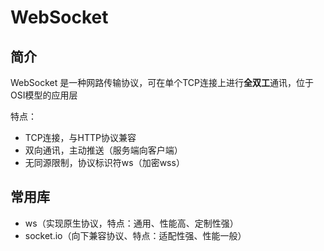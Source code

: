 # WebSocket

## 简介

WebSocket 是一种网路传输协议，可在单个TCP连接上进行**全双工**通讯，位于OSI模型的应用层

特点：

+ TCP连接，与HTTP协议兼容
+ 双向通讯，主动推送（服务端向客户端）
+ 无同源限制，协议标识符ws（加密wss）

## 常用库

+ ws（实现原生协议，特点：通用、性能高、定制性强）
+ socket.io（向下兼容协议、特点：适配性强、性能一般）